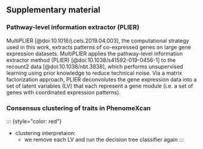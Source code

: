 ## Supplementary material

### Pathway-level information extractor (PLIER)

MultiPLIER [@doi:10.1016/j.cels.2019.04.003], the computational strategy used in
this work, extracts patterns of co-expressed genes on large gene expression
datasets. MultiPLIER applies the pathway-level information extractor method
(PLIER) [@doi:10.1038/s41592-019-0456-1] to the recount2 data
[@doi:10.1038/nbt.3838], which performs unsupervised learning using prior
knowledge to reduce technical noise. Via a matrix factorization approach, PLIER
deconvolutes the gene expression data into a set of latent variables (LV) that
each represent a gene module (i.e. a set of genes with coordinated expression
patterns).


### Consensus clustering of traits in PhenomeXcan

::: {style="color: red"}
- clustering interpretaion:
  - we remove each LV and run the decision tree classifier again
:::
